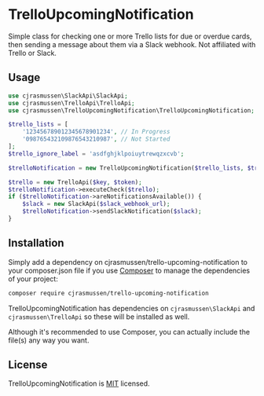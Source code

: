 # TrelloUpcomingNotification

Simple class for checking one or more Trello lists for due or overdue cards, then sending a message about them via a Slack webhook. Not affiliated with Trello or Slack.


## Usage

```php
use cjrasmussen\SlackApi\SlackApi;
use cjrasmussen\TrelloApi\TrelloApi;
use cjrasmussen\TrelloUpcomingNotification\TrelloUpcomingNotification;

$trello_lists = [
	'123456789012345678901234', // In Progress
	'098765432109876543210987', // Not Started
];
$trello_ignore_label = 'asdfghjklpoiuytrewqzxcvb';

$trelloNotification = new TrelloUpcomingNotification($trello_lists, $trello_ignore_label);

$trello = new TrelloApi($key, $token);
$trelloNotification->executeCheck($trello);
if ($trelloNotification->areNotificationsAvailable()) {
	$slack = new SlackApi($slack_webhook_url);
	$trelloNotification->sendSlackNotification($slack);
}
```

## Installation

Simply add a dependency on cjrasmussen/trello-upcoming-notification to your composer.json file if you use [Composer](https://getcomposer.org/) to manage the dependencies of your project:

```sh
composer require cjrasmussen/trello-upcoming-notification
```

TrelloUpcomingNotification has dependencies on `cjrasmussen\SlackApi` and `cjrasmussen\TrelloApi` so these will be installed as well.

Although it's recommended to use Composer, you can actually include the file(s) any way you want.


## License

TrelloUpcomingNotification is [MIT](http://opensource.org/licenses/MIT) licensed.